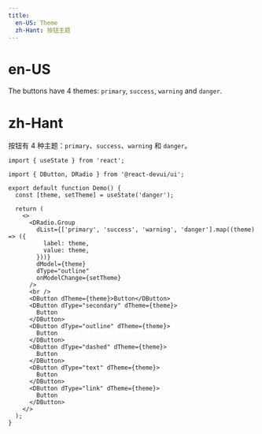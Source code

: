 ```yaml
---
title:
  en-US: Theme
  zh-Hant: 按钮主题
---
```


# en-US

The buttons have 4 themes: `primary`, `success`, `warning` and `danger`.

# zh-Hant

按钮有 4 种主题：`primary`、`success`、`warning` 和 `danger`。

```tsx
import { useState } from 'react';

import { DButton, DRadio } from '@react-devui/ui';

export default function Demo() {
  const [theme, setTheme] = useState('danger');

  return (
    <>
      <DRadio.Group
        dList={['primary', 'success', 'warning', 'danger'].map((theme) => ({
          label: theme,
          value: theme,
        }))}
        dModel={theme}
        dType="outline"
        onModelChange={setTheme}
      />
      <br />
      <DButton dTheme={theme}>Button</DButton>
      <DButton dType="secondary" dTheme={theme}>
        Button
      </DButton>
      <DButton dType="outline" dTheme={theme}>
        Button
      </DButton>
      <DButton dType="dashed" dTheme={theme}>
        Button
      </DButton>
      <DButton dType="text" dTheme={theme}>
        Button
      </DButton>
      <DButton dType="link" dTheme={theme}>
        Button
      </DButton>
    </>
  );
}
```
